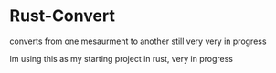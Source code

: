 # Rust-Convert
converts from one mesaurment to another still very very in progress

Im using this as my starting project in rust, very in progress
